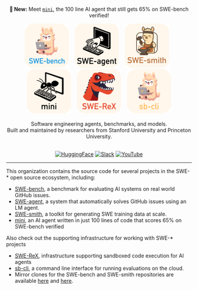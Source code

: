 <div align="center" style="margin-bottom:1em">
  <p>
    <b>📣 New:</b> Meet <a href="https://github.com/SWE-agent/mini-SWE-agent"><code>mini</code></a>, the 100 line AI agent that still gets 65% on SWE-bench verified!
  </p>
  <div>
    <a href="https://github.com/SWE-bench/SWE-bench"><img src="swebench_logo_text_below.svg" alt="SWE-bench" height="120px"></a>
    &nbsp;&nbsp;
    <a href="https://github.com/SWE-agent/SWE-agent"><img src="sweagent_logo_text_below.svg" alt="SWE-agent" height="120px"></a>
    &nbsp;&nbsp;
    <a href="https://github.com/SWE-bench/SWE-smith"><img src="swesmith_logo_text_below.svg" alt="SWE-smith" height="120px"></a>
    &nbsp;&nbsp;
      <a href="https://github.com/SWE-agent/mini-SWE-agent"><img src="mini_logo_text_below.svg" alt="mini-SWE-agent" height="120px"></a>
    &nbsp;&nbsp;
    <a href="https://github.com/SWE-agent/SWE-ReX"><img src="swerex_logo_text_below.svg" alt="SWE-ReX" height="120px"></a>
    &nbsp;&nbsp;
    <a href="https://github.com/SWE-bench/sb-cli"><img src="sbcli_logo_text_below.svg" alt="sb-cli" height="120px"></a>
  </div>
  <br>
  <div>Software engineering agents, benchmarks, and models.</div>
  <div>Built and maintained by researchers from Stanford University and Princeton University.</div>
  <br>
  <p align="center">
    <a href="https://huggingface.co/SWE-bench"><img alt="HuggingFace" src="https://img.shields.io/badge/Hugging%20Face-FFD21E?logo=huggingface&logoColor=000&style=for-the-badge"></a>
    <a href="https://join.slack.com/t/swe-bench/shared_invite/zt-36pj9bu5s-o3_yXPZbaH2wVnxnss1EkQ"><img alt="Slack" src="https://img.shields.io/badge/Slack-4A154B?logo=slack&logoColor=fff&style=for-the-badge"></a>
    <a href="http://youtube.com/@SWE-bench"><img alt="YouTube" src="https://img.shields.io/badge/YouTube-%23FF0000.svg?&logo=YouTube&logoColor=white&style=for-the-badge"></a>
  </p>
</div>
<hr/>

This organization contains the source code for several projects in the SWE-* open source ecosystem, including:
* [SWE-bench](https://swe-bench.github.io/), a benchmark for evaluating AI systems on real world GitHub issues.
* [SWE-agent](https://swe-agent.com/), a system that automatically solves GitHub issues using an LM agent.
* [SWE-smith](https://swesmith.com/), a toolkit for generating SWE training data at scale.
* [mini](https://github.com/swe-agent/mini-swe-agent), an AI agent written in just 100 lines of code that scores 65% on SWE-bench verified

Also check out the supporting infrastructure for working with SWE-* projects
* [SWE-ReX](https://github.com/SWE-agent/SWE-ReX), infrastructure supporting sandboxed code execution for AI agents
* [sb-cli](https://github.com/SWE-bench/sb-cli), a command line interface for running evaluations on the cloud.
* Mirror clones for the SWE-bench and SWE-smith repositories are available [here](https://github.com/SWE-bench-repos) and [here](https://github.com/orgs/swesmith/repositories).
